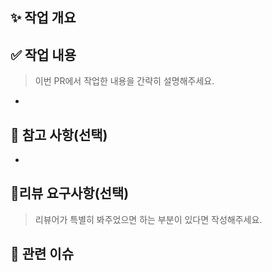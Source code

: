## ✨ 작업 개요


## ✅ 작업 내용
> 이번 PR에서 작업한 내용을 간략히 설명해주세요.
- 

## 📌 참고 사항(선택)
- 

## 💬리뷰 요구사항(선택)
> 리뷰어가 특별히 봐주었으면 하는 부분이 있다면 작성해주세요.

## 🔗 관련 이슈


<!--
## ✨ 작업 개요
회원가입 시 이메일 인증 기능 추가

## ✅ 작업 내용
이번 PR에서 작업한 내용을 간략히 설명해주세요.

- 회원가입 시 이메일 인증 요청 API 추가
- 인증 이메일 발송 기능 구현 (SMTP 기반)
- 이메일 인증 완료 시 계정 활성화 처리 로직 추가
- 관련 테스트 코드 작성 및 Postman 컬렉션 업데이트

📌 참고 사항(선택)
- Gmail SMTP를 사용하는 경우 보안 설정을 낮춰야 테스트가 가능합니다. 관련 문서는 위키에 정리해두었습니다.
- 이메일 템플릿은 기본 HTML로 구성했으며 추후 디자인 적용 예정입니다.

💬리뷰 요구사항(선택)
> 리뷰어가 특별히 봐주었으면 하는 부분이 있다면 작성해주세요.

- 이메일 인증 로직이 보안상 문제가 없는지 확인 부탁드립니다.
- 테스트 케이스가 충분한지도 검토 부탁드립니다.

🔗 관련 이슈
#42 회원가입 이메일 인증 기능
-->
